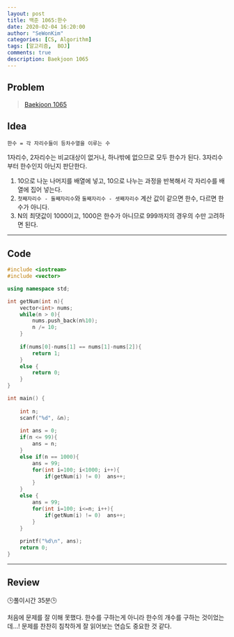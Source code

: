 ```yaml
---
layout: post
title: 백준 1065:한수
date: 2020-02-04 16:20:00
author: "SeWonKim"
categories: [CS, Algorithm]
tags: [알고리즘,  BOJ]
comments: true
description: Baekjoon 1065
---
```


## Problem

> [Baekjoon 1065](https://www.acmicpc.net/problem/1065)


## Idea

`한수 = 각 자리수들이 등차수열을 이루는 수`

1자리수, 2자리수는 비교대상이 없거나, 하나밖에 없으므로 모두 한수가 된다.
3자리수부터 한수인지 아닌지 판단한다.

1. 10으로 나눈 나머지를 배열에 넣고, 10으로 나누는 과정을 반복해서 각 자리수를 배열에 집어 넣는다.
2. `첫째자리수 - 둘째자리수`와 `둘째자리수 - 셋째자리수` 계산 값이 같으면 한수, 다르면 한수가 아니다.
3. N의 최댓값이 1000이고, 1000은 한수가 아니므로 999까지의 경우의 수만 고려하면 된다.




---

## Code
```cpp
#include <iostream>
#include <vector>

using namespace std;

int getNum(int n){
	vector<int> nums;
	while(n > 0){
		nums.push_back(n%10);
		n /= 10;
	}
	
	if(nums[0]-nums[1] == nums[1]-nums[2]){
		return 1;
	}
	else {
		return 0;
	}
}

int main() {
	
	int n;
	scanf("%d", &n);
	
	int ans = 0;
	if(n <= 99){
		ans = n;
	}
	else if(n == 1000){
		ans = 99;
		for(int i=100; i<1000; i++){
			if(getNum(i) != 0)	ans++;
		}
	}
	else {
		ans = 99;
		for(int i=100; i<=n; i++){
			if(getNum(i) != 0)	ans++;
		}	
	}
	
	printf("%d\n", ans);
	return 0;
}
```
---

## Review
🕒풀이시간 35분🕒 

처음에 문제를 잘 이해 못했다. 한수를 구하는게 아니라 한수의 개수를 구하는 것이었는데...! 문제를 찬찬히 침착하게 잘 읽어보는 연습도 중요한 것 같다.
